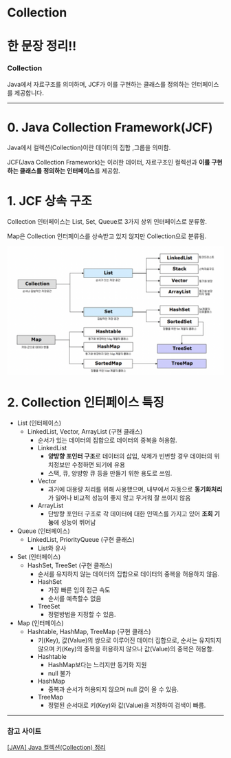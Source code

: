 # Collection

# 한 문장 정리‼️

### Collection

Java에서 자료구조를 의미하며, JCF가 이를 구현하는 클래스를 정의하는 인터페이스를 제공합니다.

---

# 0. Java Collection Framework(JCF)

Java에서 컬렉션(Collection)이란 데이터의 집합 ,그룹을 의미함.

JCF(Java Collection Framework)는 이러한 데이터, 자료구조인 컬렉션과 **이를 구현하는 클래스를 정의하는 인터페이스**를 제공함.

# 1. JCF 상속 구조

Collection 인터페이스는 List, Set, Queue로 3가지 상위 인터페이스로 분류함.

Map은 Collection 인터페이스를 상속받고 있지 않지만 Collection으로 분류됨.

![Collection](./image/Collection.png)

# 2. Collection 인터페이스 특징

- List (인터페이스)
    - LinkedList, Vector, ArrayList (구현 클래스)
        - 순서가 있는 데이터의 집합으로 데이터의 중복을 허용함.
        - LinkedList
            - **양방향 포인터 구조**로 데이터의 삽입, 삭제가 빈번할 경우 데이터의 위치정보만 수정하면 되기에 유용
            - 스택, 큐, 양뱡향 큐 등을 만들기 위한 용도로 쓰임.
        - Vector
            - 과거에 대용량 처리를 위해 사용했으며, 내부에서 자동으로 **동기화처리**가 일어나 비교적 성능이 좋지 않고 무거워 잘 쓰이지 않음
        - ArrayList
            - 단방향 포인터 구조로 각 데이터에 대한 인덱스를 가지고 있어 **조회 기능**에 성능이 뛰어남
- Queue (인터페이스)
    - LinkedList, PriorityQueue (구현 클래스)
        - List와 유사
- Set (인터페이스)
    - HashSet, TreeSet (구현 클래스)
        - 순서를 유지하지 않는 데이터의 집합으로 데이터의 중복을 허용하지 않음.
        - HashSet
            - 가장 빠른 임의 접근 속도
            - 순서를 예측할수 없음
        - TreeSet
            - 정렬방법을 지정할 수 있음.
- Map (인터페이스)
    - Hashtable, HashMap, TreeMap (구현 클래스)
        - 키(Key), 값(Value)의 쌍으로 이루어진 데이터 집합으로, 순서는 유지되지 않으며 키(Key)의 중복을 허용하지 않으나 값(Value)의 중복은 허용함.
        - Hashtable
            - HashMap보다는 느리지만 동기화 지원
            - null 불가
        - HashMap
            - 중복과 순서가 허용되지 않으며 null 값이 올 수 있음.
        - TreeMap
            - 정렬된 순서대로 키(Key)와 값(Value)을 저장하여 검색이 빠름.

---

### 참고 사이트

[[JAVA] Java 컬렉션(Collection) 정리](https://gangnam-americano.tistory.com/41)
